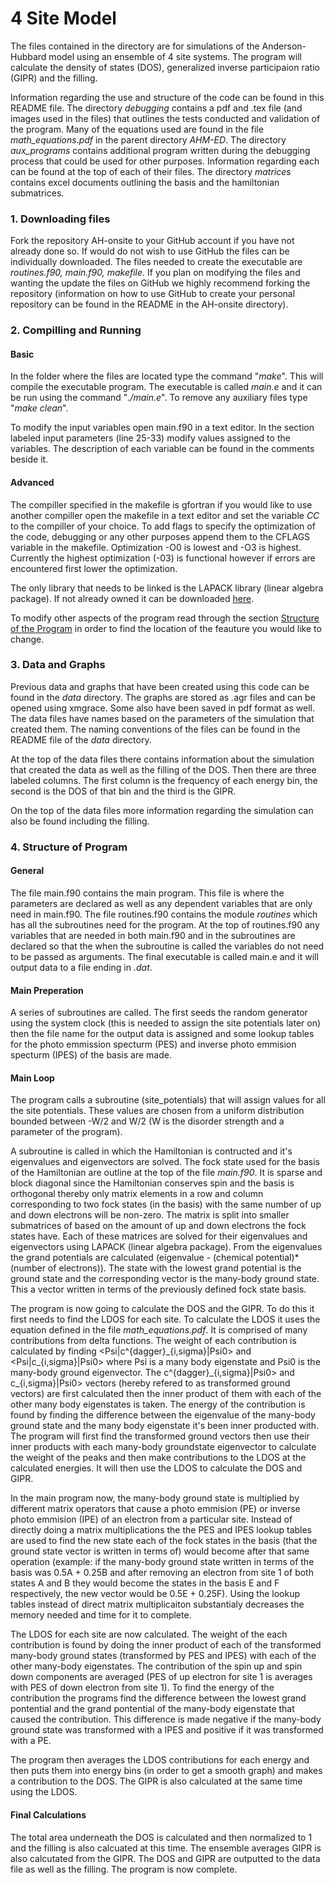 <html>
<body>
<h1>4 Site Model</h1>
<p> The files contained in the directory are for simulations of the Anderson-Hubbard model using an ensemble of 4 site systems. The program will calculate the density of states (DOS), generalized inverse participaion ratio (GIPR) and the filling.</p> 
<p>Information regarding the use and structure of the code can be found in this README file. The directory <em>debugging</em> contains a pdf and .tex file (and images used in the files) that outlines the tests conducted and validation of the program. Many of the equations used are found in the file <em>math&#95equations.pdf</em> in the parent directory <em>AHM-ED</em>. The directory <em>aux&#95programs</em> contains additional program written during the debugging process that could be used for other purposes. Information regarding each can be found at the top of each of their files. The directory <em>matrices</em> contains excel documents outlining the basis and the hamiltonian submatrices.</p> 
<h3>1. Downloading files</h3>
<p>Fork the repository AH-onsite to your GitHub account if you have not already done so. If would do not wish to use GitHub the files can be individually downloaded. The files needed to create the executable are <em>routines.f90, main.f90, makefile</em>. If you plan on modifying the files and wanting the update the files on GitHub we highly recommend forking the repository (information on how to use GitHub to create your personal repository can be found in the README in the AH-onsite directory). </p>
<h3>2. Compilling and Running</h3>
<h4>Basic</h4>
<p>In the folder where the files are located type the command "<em>make</em>". This will compile the executable program. The executable is called <em>main.e</em> and it can be run using the command "<em>./main.e</em>". To remove any auxiliary files type "<em>make clean</em>".</p>
<p>To modify the input variables open main.f90 in a text editor. In the section labeled input parameters (line 25-33) modify values assigned to the variables. The description of each variable can be found in the comments beside it.
<h4>Advanced</h4>
<p>The compiller specified in the makefile is gfortran if you would like to use another compiller open the makefile in a text editor and set the variable <em>CC</em> to the compiller of your choice. To add flags to specify the optimization of the code, debugging or any other purposes append them to the CFLAGS variable in the makefile. Optimization -O0 is lowest and -O3 is highest. Currently the highest optimization (-03) is functional however if errors are encountered first lower the optimization.</p>
<p>The only library that needs to be linked is the LAPACK library (linear algebra package). If not already owned it can be downloaded <a href="http://www.netlib.org/lapack/#_lapack_version_3_5_0" target="_blank">here</a>.</p>
<p> To modify other aspects of the program read through the section <a href="#structure">Structure of the Program</a> in order to find the location of the feauture you would like to change.</p>
<h3>3. Data and Graphs</h3>
Previous data and graphs that have been created using this code can be found in the <em>data</em> directory. The graphs are stored as .agr files and can be opened using xmgrace. Some also have been saved in pdf format as well. The data files have names based on the parameters of the simulation that created them. The naming conventions of the files can be found in the README file of the <em>data</em> directory.</p> 
<p>At the top of the data files there contains information about the simulation that created the data as well as the filling of the DOS. Then there are three labeled columns. The first column is the frequency of each energy bin, the second is the DOS of that bin and the third is the GIPR.</p>
<p>On the top of the data files more information regarding the simulation can also be found including the filling.</p>
<h3 id="structure">4. Structure of Program</h3>
<h4>General</h4>
The file main.f90 contains the main program. This file is where the parameters are declared as well as any dependent variables that are only need in main.f90. The file routines.f90 contains the module <em>routines</em> which has all the subroutines need for the program. At the top of routines.f90 any variables that are needed in both main.f90 and in the subroutines are declared so that the when the subroutine is called the variables do not need to be passed as arguments. The final executable is called main.e and it will output data to a file ending in <em>.dat</em>.</p>
<h4>Main Preperation</h4>
<p>A series of subroutines are called. The first seeds the random generator using the system clock (this is needed to assign the site potentials later on) then the file name for the output data is assigned and some lookup tables for the photo emmission specturm (PES) and inverse photo emmision specturm (IPES) of the basis are made.</p>
<h4>Main Loop</h4>
<p>The program calls a subroutine (site_potentials) that will assign values for all the site potentials. These values are chosen from a uniform distribution bounded between -W/2 and W/2 (W is the disorder strength and a parameter of the program). </p>
<p>A subroutine is called in which the Hamiltonian is contructed and it's eigenvalues and eigenvectors are solved. The fock state used for the basis of the Hamiltonian are outline at the top of the file <em>main.f90</em>. It is sparse and block diagonal since the Hamiltonian conserves spin and the basis is orthogonal thereby only matrix elements in a row and column corresponding to two fock states (in the basis) with the same number of up and down electrons will be non-zero. The matrix is split into smaller submatrices of based on the amount of up and down electrons the fock states have. Each of these matrices are solved for their eigenvalues and eigenvectors using LAPACK (linear algebra package). From the eigenvalues the grand potentials are calculated (eigenvalue - (chemical potential)*(number of electrons)). The state with the lowest grand potential is the ground state and the corresponding vector is the many-body ground state. This a vector written in terms of the previously defined fock state basis.</p>
<p>The program is now going to calculate the DOS and the GIPR. To do this it first needs to find the LDOS for each site. To calculate the LDOS it uses the equation defined in the file <em>math_equations.pdf</em>. It is comprised of many contributions from delta functions. The weight of each contribution is calculated by finding &#60Psi|c^{dagger}_{i,sigma}|Psi0&#62 and &#60Psi|c_{i,sigma}|Psi0&#62 where Psi is a many body eigenstate and Psi0 is the many-body ground eigenvector. The c^{dagger}_{i,sigma}|Psi0&#62 and c_{i,sigma}|Psi0&#62 vectors (hereby refered to as transformed ground vectors) are first calculated then the inner product of them with each of the other many body eigenstates is taken. The energy of the contribution is found by finding the difference between the eigenvalue of the many-body ground state and the many body eigenstate it's been inner producted with. The program will first find the transformed ground vectors then use their inner products with each many-body groundstate eigenvector to calculate the weight of the peaks and then make contributions to the LDOS at the calculated energies. It will then use the LDOS to calculate the DOS and GIPR.</p>
<p> In the main program now, the many-body ground state is multiplied by different matrix operators that cause a photo emmision (PE) or inverse photo emmision (IPE) of an electron from a particular site. Instead of directly doing a matrix multiplications the the PES and IPES lookup tables are used to find the new state each of the fock states in the basis (that the ground state vector is written in terms of) would become after that same operation (example: if the many-body ground state written in terms of the basis was 0.5A + 0.25B and after removing an electron from site 1 of both states A and B they would become the states in the basis E and F respectively, the new vector would be 0.5E + 0.25F). Using the lookup tables instead of direct matrix multiplicaiton substantialy decreases the memory needed and time for it to complete.</p>
<p>The LDOS for each site are now calculated. The weight of the each contribution is found by doing the inner product of each of the transformed many-body ground states (transformed by PES and IPES) with each of the other many-body eigenstates. The contribution of the spin up and spin down components are averaged (PES of up electron for site 1 is averages with PES of down electron from site 1). To find the energy of the contribution the programs find the difference between the lowest grand pontential and the grand pontential of the many-body eigenstate that caused the contribution. This difference is made negative if the many-body ground state was transformed with a IPES and positive if it was transformed with a PE.</p>
<p> The program then averages the LDOS contributions for each energy and then puts them into energy bins (in order to get a smooth graph) and makes a contribution to the DOS. The GIPR is also calculated at the same time using the LDOS.</p>
<h4>Final Calculations</h4>
<p>The total area underneath the DOS is calculated and then normalized to 1 and the filling is also calcuated at this time. The ensemble averages GIPR is also calcutated from the GIPR. The DOS and GIPR are outputted to the data file as well as the filling. The program is now complete.</p>
</body>
</html>

